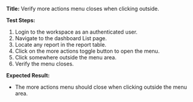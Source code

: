 **Title:** Verify more actions menu closes when clicking outside.

**Test Steps:**
1. Login to the workspace as an authenticated user.
2. Navigate to the dashboard List page.
3. Locate any report in the report table.
4. Click on the more actions toggle button to open the menu.
5. Click somewhere outside the menu area.
6. Verify the menu closes.

**Expected Result:**
* The more actions menu should close when clicking outside the menu area.